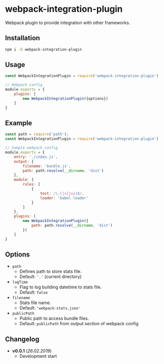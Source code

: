 # webpack-integration-plugin
Webpack plugin to provide integration with other frameworks.

## Installation
```bash
npm i -D webpack-integration-plugin
```

## Usage
```javascript
const WebpackIntegrationPlugin = require('webpack-integration-plugin');

// Webpack config
module.exports = {
    plugins: [
        new WebpackIntegrationPlugin({options})
    ]
}
```

## Example
```javascript
const path = require('path');
const WebpackIntegrationPlugin = require('webpack-integration-plugin');

// Sample webpack config
module.exports = {
    entry: './index.js',
    output: {
        filename: 'bundle.js',
        path: path.resolve(__dirname, 'dist')
    },
    module: {
        rules: [
            {
                test: /\.(js|jsx)$/,
                loader: 'babel-loader'
            }
        ]
    },
    plugins: [
        new WebpackIntegrationPlugin({
            path: path.resolve(__dirname, 'dist')
        })
    ]
}
```

## Options
* `path`
    * Defines path to store stats file.
    * Default: `'.'` (current directory)
* `logTime`
    * Flag to log building datetime to stats file.
    * Default: `false`
* `filename`
    * Stats file name.
    * Default: `'webpack-stats.json'`
* `publicPath`
    * Public path to access bundle files.
    * Default: `publicPath` from output section of webpack config

## Changelog
* __v0.0.1__ (_26.02.2019_)
    * Development start 

